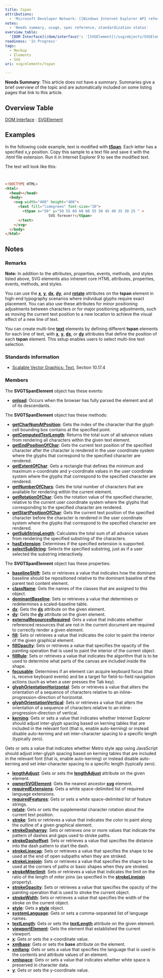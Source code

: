 ```yaml
---
title: tspan
attributions:
  - 'Microsoft Developer Network: [[Windows Internet Explorer API reference](http://msdn.microsoft.com/en-us/library/ie/hh828809%28v=vs.85%29.aspx) Article]'
notes:
  - 'Needs summary, usage, spec reference, standardization status'
overview_table:
  '[DOM Interface](/dom/interface)': '[SVGElement](/svg/objects/SVGElement)'
readiness: 'In Progress'
tags:
  - Markup
  - Elements
  - SVG
uri: svg/elements/tspan

---
```

**Needs Summary**: This article does not have a summary. Summaries give a brief overview of the topic and are automatically included on some listing pages that link to this article.

## <span>Overview Table</span>

[DOM Interface](/dom/interface)
:   [SVGElement](/svg/objects/SVGElement)

## <span>Examples</span>

In the following code example, text is modified with [**tSpan**](/svg/elements/text). Each letter has a specified x,y position. Copy this sample to a text file and save it with the *.html* file extension. Run it in Internet Explorer 9 to see the modified text.

The text will look like this:

``` html


<!DOCTYPE HTML>
<html>
  <head></head>
  <body>
    <svg width="400" height="400">
      <text fill="limegreen" font-size="20">
        <tSpan x="50" y="50 55 60 60 60 55 50 45 40 35 30 25 " >
                    SVG forever!</tSpan>
      </text>
    </svg>
  </body>
</html>
```

</pre>

## <span>Notes</span>

### <span>Remarks</span>

**Note:** In addition to the attributes, properties, events, methods, and styles listed above, SVG elements also inherent core HTML attributes, properties, events, methods, and styles.

You can use the [**x**](/svg/properties/x), [**y**](/svg/properties/y), [**dx**](/svg/properties/dx), [**dy**](/svg/properties/dy), and [**rotate**](/svg/properties/rotate) attributes on the **tspan** element in high-end typography scenarios where individual glyphs require exact placement. You can also use these attributes for minor positioning adjustments between characters or for major positioning adjustments, such as moving the current text position to a new location to achieve the visual effect of a new line of text.

You can create multi-line [**text**](/svg/elements/text) elements by defining different **tspan** elements for each line of text, with [**x**](/svg/properties/x), [**y**](/svg/properties/y), [**dx**](/svg/properties/dx), or [**dy**](/svg/properties/dy) attributes that define the position of each **tspan** element. This setup enables users to select multi-line text selection.

### <span>Standards information</span>

-   [Scalable Vector Graphics: Text](http://go.microsoft.com/fwlink/p/?linkid=199818), Section 10.17.4

### <span>Members</span>

The **SVGTSpanElement** object has these events:

-   [**onload**](/svg/events/load): Occurs when the browser has fully parsed the element and all of its descendants.

The **SVGTSpanElement** object has these methods:

-   [**getCharNumAtPosition**](/svg/methods/getCharNumAtPosition): Gets the index of the character that the glyph cell bounding box contains at the specified point.
-   [**getComputedTextLength**](/svg/methods/getComputedTextLength): Returns the total sum of all advance values from rendering all characters within the given text element.
-   [**getEndPositionOfChar**](/svg/methods/getEndPositionOfChar): Gets the current text position of the specified character after the character is rendered in the user coordinate system where the glyphs that correspond to the specified character are rendered.
-   [**getExtentOfChar**](/svg/methods/getExtentOfChar): Gets a rectangle that defines the minimum and maximum x-coordinate and y-coordinate values in the user coordinate system where the glyphs that correspond to the specified character are rendered.
-   [**getNumberOfChars**](/svg/methods/getNumberOfChars): Gets the total number of characters that are available for rendering within the current element.
-   [**getRotationOfChar**](/svg/methods/getRotationOfChar): Gets the rotation value of the specified character, relative to the current user coordinate system where the glyphs that corresponding to the specified character are rendered.
-   [**getStartPositionOfChar**](/svg/methods/getStartPositionOfChar): Gets the current text position of the specified character before the character is rendered in the user coordinate system where the glyphs that correspond to the specified character are rendered.
-   [**getSubStringLength**](/svg/methods/getSubStringLength): Calculates the total sum of all advance values from rendering the specified substring of the characters.
-   [**hasExtension**](/svg/methods/hasExtension): Determines if the specified extension is supported.
-   [**selectSubString**](/svg/methods/selectSubString): Selects the specified substring, just as if a user selected the substring interactively.

The **SVGTSpanElement** object has these properties:

-   [**baselineShift**](/svg/attributes/baseline-shift): Sets or retrieves a value that indicates how the dominant baseline should be repositioned relative to the dominant baseline of the parent text content element.
-   [**className**](/svg/properties/className): Gets the names of the classes that are assigned to this object.
-   [**dominantBaseline**](/svg/attributes/dominant-baseline): Sets or retrieves a value that determines or redetermines a scaled-baseline table.
-   [**dx**](/svg/properties/dx): Gets the [**dx**](/svg/properties/dx) attribute on the given element.
-   [**dy**](/svg/properties/dy): Gets the [**dy**](/svg/properties/dy) attribute on the given element.
-   [**externalResourcesRequired**](/svg/properties/externalResourcesRequired): Gets a value that indicates whether referenced resources that are not in the current document are required to correctly render a given element.
-   [**fill**](/svg/attributes/fill): Sets or retrieves a value that indicates the color to paint the interior of the given graphical element.
-   [**fillOpacity**](/svg/attributes/fill-opacity): Sets or retrieves a value that specifies the opacity of the painting operation that is used to paint the interior of the current object.
-   [**fillRule**](/svg/attributes/fill-rule): Sets or retrieves a value that indicates the algorithm that is to be used to determine what parts of the canvas are included inside the shape.
-   [**focusable**](/svg/properties/focusable): Determines if an element can acquire keyboard focus (that is, receive keyboard events) and be a target for field-to-field navigation actions (such as when a user presses the Tab key).
-   [**glyphOrientationHorizontal**](/svg/attributes/glyph-orientation-horizontal): Sets or retrieves a value that alters the orientation of a sequence of characters relative to an inline-progression-direction of horizontal.
-   [**glyphOrientationVertical**](/svg/attributes/glyph-orientation-vertical): Sets or retrieves a value that alters the orientation of a sequence of characters relative to an inline-progression-direction of vertical.
-   [**kerning**](/svg/attributes/kerning): Gets or sets a value that indicates whether Internet Explorer should adjust inter-glyph spacing based on kerning tables that are included in the relevant font (that is, enable auto-kerning) or instead disable auto-kerning and set inter-character spacing to a specific length (typically zero).

Gets or sets a value that indicates whether Metro style app using JavaScript should adjust inter-glyph spacing based on kerning tables that are included in the relevant font (that is, enable auto-kerning) or instead disable auto-kerning and set inter-character spacing to a specific length (typically zero).

-   [**lengthAdjust**](/svg/properties/lengthAdjust): Gets or sets the [**lengthAdjust**](/svg/properties/lengthAdjust) attribute on the given element.
-   [**ownerSVGElement**](/svg/properties/ownerSVGElement): Gets the nearest ancestor [**svg**](/svg/objects/SVGElement) element.
-   [**requiredExtensions**](/svg/properties/requiredExtensions): Gets a white space-delimited list of required language extensions.
-   [**requiredFeatures**](/svg/properties/requiredFeatures): Gets or sets a white space-delimited list of feature strings.
-   [**rotate**](/svg/properties/rotate): Gets or sets the supplemental character rotation about the current text position.
-   [**stroke**](/svg/attributes/stroke): Sets or retrieves a value that indicates the color to paint along the outline of a given graphical element.
-   [**strokeDasharray**](/svg/attributes/stroke-dasharray): Sets or retrieves one or more values that indicate the pattern of dashes and gaps used to stroke paths.
-   [**strokeDashoffset**](/svg/attributes/stroke-dashoffset): Sets or retrieves a value that specifies the distance into the dash pattern to start the dash.
-   [**strokeLinecap**](/svg/attributes/stroke-linecap): Sets or retrieves a value that specifies the shape to be used at the end of open subpaths when they are stroked.
-   [**strokeLinejoin**](/svg/attributes/stroke-linejoin): Sets or retrieves a value that specifies the shape to be used at the corners of paths or basic shapes when they are stroked.
-   [**strokeMiterlimit**](/svg/attributes/stroke-miterlimit): Sets or retrieves a value that indicates the limit on the ratio of the length of miter joins (as specified in the [**strokeLinejoin**](/svg/attributes/stroke-linejoin) property).
-   [**strokeOpacity**](/svg/attributes/stroke-opacity): Sets or retrieves a value that specifies the opacity of the painting operation that is used to stroke the current object.
-   [**strokeWidth**](/svg/attributes/stroke-width): Sets or retrieves a value that specifies the width of the stroke on the current object.
-   [**style**](/svg/properties/style): Gets a [**style**](/css/cssom/style) object.
-   [**systemLanguage**](/svg/properties/systemLanguage): Gets or sets a comma-separated list of language names.
-   [**textLength**](/svg/properties/textLength): Gets or sets the [**textLength**](/svg/properties/textLength) attribute on the given element.
-   [**viewportElement**](/svg/properties/viewportElement): Gets the element that established the current viewport.
-   [**x**](/svg/properties/x): Gets or sets the x-coordinate value.
-   [**xmlbase**](/svg/properties/xmlbase): Gets or sets the **base** attribute on the element.
-   [**xmllang**](/svg/properties/xmllang): Gets or sets a value that specifies the language that is used in the contents and attribute values of an element.
-   [**xmlspace**](/svg/properties/xmlspace): Gets or sets a value that indicates whether white space is preserved in character data.
-   [**y**](/svg/properties/y): Gets or sets the y-coordinate value.
